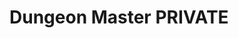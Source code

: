 <!-- TITLE: Dungeon Master -->
<!-- SUBTITLE: A quick summary of Dungeon Master -->

# Dungeon Master PRIVATE